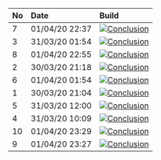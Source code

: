 | No  | Date           | Build                                                                                                                                                         |
| :-- | :------------- | :------------------------------------------------------------------------------------------------------------------------------------------------------------ |
| 7   | 01/04/20 22:37 | [![Conclusion](https://img.shields.io/badge/build-pass-brightgreen)](https://github.com/e2e-boilerplate/cypress-typescript-chai-expect/actions/runs/68721914) |
| 3   | 31/03/20 01:54 | [![Conclusion](https://img.shields.io/badge/build-pass-brightgreen)](https://github.com/e2e-boilerplate/cypress-typescript-chai-expect/actions/runs/67128247) |
| 8   | 01/04/20 22:55 | [![Conclusion](https://img.shields.io/badge/build-pass-brightgreen)](https://github.com/e2e-boilerplate/cypress-typescript-chai-expect/actions/runs/68727413) |
| 2   | 30/03/20 21:18 | [![Conclusion](https://img.shields.io/badge/build-pass-brightgreen)](https://github.com/e2e-boilerplate/cypress-typescript-chai-expect/actions/runs/66995852) |
| 6   | 01/04/20 01:54 | [![Conclusion](https://img.shields.io/badge/build-pass-brightgreen)](https://github.com/e2e-boilerplate/cypress-typescript-chai-expect/actions/runs/67978789) |
| 1   | 30/03/20 21:04 | [![Conclusion](https://img.shields.io/badge/build-pass-brightgreen)](https://github.com/e2e-boilerplate/cypress-typescript-chai-expect/actions/runs/66988743) |
| 5   | 31/03/20 12:00 | [![Conclusion](https://img.shields.io/badge/build-pass-brightgreen)](https://github.com/e2e-boilerplate/cypress-typescript-chai-expect/actions/runs/67520697) |
| 4   | 31/03/20 10:09 | [![Conclusion](https://img.shields.io/badge/build-pass-brightgreen)](https://github.com/e2e-boilerplate/cypress-typescript-chai-expect/actions/runs/67445157) |
| 10  | 01/04/20 23:29 | [![Conclusion](https://img.shields.io/badge/build-pass-brightgreen)](https://github.com/e2e-boilerplate/cypress-typescript-chai-expect/actions/runs/68744701) |
| 9   | 01/04/20 23:27 | [![Conclusion](https://img.shields.io/badge/build-pass-brightgreen)](https://github.com/e2e-boilerplate/cypress-typescript-chai-expect/actions/runs/68743177) |
